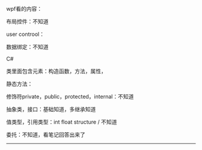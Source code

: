 wpf看的内容：

布局控件：不知道

user controol：

数据绑定：不知道

C#

类里面包含元素：构造函数，方法，属性，

静态方法：

修饰符private，public，protected，internal：不知道

抽象类，接口：基础知道，多继承知道

值类型，引用类型：int float structure / 不知道

委托：不知道，看笔记回答出来了

---




